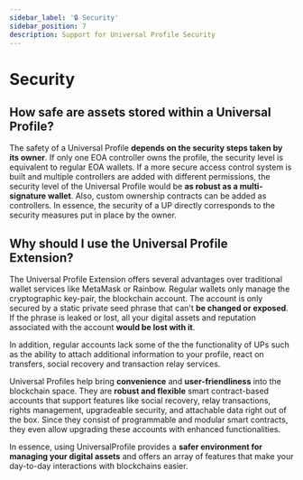 ```yaml
---
sidebar_label: '🔒 Security'
sidebar_position: 7
description: Support for Universal Profile Security
---
```


# Security

## How safe are assets stored within a Universal Profile?

The safety of a Universal Profile **depends on the security steps taken by its owner**. If only one EOA controller owns the profile, the security level is equivalent to regular EOA wallets. If a more secure access control system is built and multiple controllers are added with different permissions, the security level of the Universal Profile would be **as robust as a multi-signature wallet**. Also, custom ownership contracts can be added as controllers. In essence, the security of a UP directly corresponds to the security measures put in place by the owner.

## Why should I use the Universal Profile Extension?

The Universal Profile Extension offers several advantages over traditional wallet services like MetaMask or Rainbow. Regular wallets only manage the cryptographic key-pair, the blockchain account. The account is only secured by a static private seed phrase that can't **be changed or exposed**. If the phrase is leaked or lost, all your digital assets and reputation associated with the account **would be lost with it**.

In addition, regular accounts lack some of the the functionality of UPs such as the ability to attach additional information to your profile, react on transfers, social recovery and transaction relay services.

Universal Profiles help bring **convenience** and **user-friendliness** into the blockchain space. They are **robust and flexible** smart contract-based accounts that support features like social recovery, relay transactions, rights management, upgradeable security, and attachable data right out of the box. Since they consist of programmable and modular smart contracts, they even allow upgrading these accounts with enhanced functionalities.

In essence, using UniversalProfile provides a **safer environment for managing your digital assets** and offers an array of features that make your day-to-day interactions with blockchains easier.
